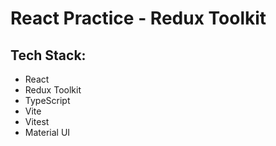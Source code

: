 # React Practice - Redux Toolkit  

## Tech Stack:  
* React  
* Redux Toolkit  
* TypeScript  
* Vite  
* Vitest  
* Material UI 